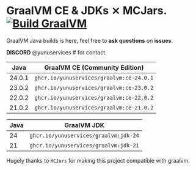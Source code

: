 # GraalVM CE & JDKs ⨯ MCJars. [![Build GraalVM](https://github.com/yunuservices/graalvm/actions/workflows/build.yml/badge.svg)](https://github.com/yunuservices/graalvm/actions/workflows/build.yml)

GraalVM Java builds is here, feel free to **ask questions** on **issues**.

**DISCORD** @yunuservices # for contact.

|  Java  | GraalVM CE (Community Edition)         |
|--------|----------------------------------------|
| 24.0.1 |`ghcr.io/yunuservices/graalvm:ce-24.0.1`|
| 23.0.2 |`ghcr.io/yunuservices/graalvm:ce-23.0.2`|
| 22.0.2 |`ghcr.io/yunuservices/graalvm:ce-22.0.2`|
| 21.0.2 |`ghcr.io/yunuservices/graalvm:ce-21.0.2`|

|  Java  | GraalVM JDK                         |
|--------|-------------------------------------|
|   24   |`ghcr.io/yunuservices/graalvm:jdk-24`|
|   21   |`ghcr.io/yunuservices/graalvm:jdk-21`|

Hugely thanks to `MCJars` for making this project compatible with graalvm.
